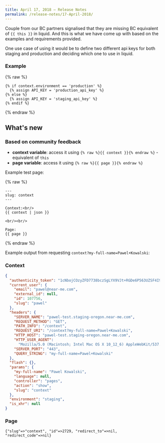 ```yaml
---
title: April 17, 2018 — Release Notes
permalink: /release-notes/17-April-2018/
---
```


Couple from our BC partners signalised that they are missing BC equivalent of `{{ this }}` in liquid. And this is what we have come up with based on the examples and requirements provided.

One use case of using it would be to define two different api keys for both staging and production and deciding which one to use in liquid.

### Example

{% raw %}

```liquid
{% if context.environment == 'production' %}
  {% assign API_KEY = 'production_api_key' %}
{% else %}
  {% assign API_KEY = 'staging_api_key' %}
{% endif %}
```

{% endraw %}

## What's new

### Based on community feedback

* **context variable**: access it using `{% raw %}{{ context }}{% endraw %}` - equivalent of `this`
* **page variable**: access it using `{% raw %}{{ page }}{% endraw %}`

Example test page:

{% raw %}

```liquid
---
slug: context
---

Context:<br/>
{{ context | json }}

<br/><br/>

Page:
{{ page }}
```

{% endraw %}

Example output from requesting `context?my-full-name=Pawel+Kowalski`:

### Context

```json
{
  "authenticity_token": "1cNbojCOzyZFD7738bczSgLYX9VJt+RGDe6P563UZSF4I973PL2GqsG/0rmcHGbUILpcf2flQUo+uLjwrtbQlQ==",
  "current_user": {
    "email": "pawel@near-me.com",
    "external_id": null,
    "id": 107756,
    "slug": "pawel"
  },
  "headers": {
    "SERVER_NAME": "pawel-test.staging-oregon.near-me.com",
    "REQUEST_METHOD": "GET",
    "PATH_INFO": "/context",
    "REQUEST_URI": "/context?my-full-name=Pawel+Kowalski",
    "HTTP_HOST": "pawel-test.staging-oregon.near-me.com",
    "HTTP_USER_AGENT":
      "Mozilla/5.0 (Macintosh; Intel Mac OS X 10_12_6) AppleWebKit/537.36 (KHTML, like Gecko) Chrome/65.0.3325.181 Safari/537.36",
    "SERVER_PORT": "443",
    "QUERY_STRING": "my-full-name=Pawel+Kowalski"
  },
  "flash": {},
  "params": {
    "my-full-name": "Pawel Kowalski",
    "language": null,
    "controller": "pages",
    "action": "show",
    "slug": "context"
  },
  "environment": "staging",
  "is_xhr": null
}
```

### Page

```
{"slug"=>"context", "id"=>2729, "redirect_to"=>nil, "redirect_code"=>nil}
```
